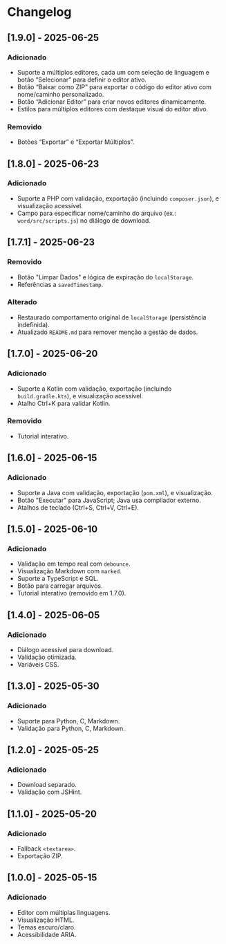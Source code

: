 # Changelog

## [1.9.0] - 2025-06-25

### Adicionado
- Suporte a múltiplos editores, cada um com seleção de linguagem e botão “Selecionar” para definir o editor ativo.
- Botão “Baixar como ZIP” para exportar o código do editor ativo com nome/caminho personalizado.
- Botão “Adicionar Editor” para criar novos editores dinamicamente.
- Estilos para múltiplos editores com destaque visual do editor ativo.

### Removido
- Botões “Exportar” e “Exportar Múltiplos”.

## [1.8.0] - 2025-06-23

### Adicionado
- Suporte a PHP com validação, exportação (incluindo `composer.json`), e visualização acessível.
- Campo para especificar nome/caminho do arquivo (ex.: `word/src/scripts.js`) no diálogo de download.

## [1.7.1] - 2025-06-23

### Removido
- Botão "Limpar Dados" e lógica de expiração do `localStorage`.
- Referências a `savedTimestamp`.

### Alterado
- Restaurado comportamento original de `localStorage` (persistência indefinida).
- Atualizado `README.md` para remover menção a gestão de dados.

## [1.7.0] - 2025-06-20

### Adicionado
- Suporte a Kotlin com validação, exportação (incluindo `build.gradle.kts`), e visualização acessível.
- Atalho Ctrl+K para validar Kotlin.

### Removido
- Tutorial interativo.

## [1.6.0] - 2025-06-15

### Adicionado
- Suporte a Java com validação, exportação (`pom.xml`), e visualização.
- Botão "Executar" para JavaScript; Java usa compilador externo.
- Atalhos de teclado (Ctrl+S, Ctrl+V, Ctrl+E).

## [1.5.0] - 2025-06-10

### Adicionado
- Validação em tempo real com `debounce`.
- Visualização Markdown com `marked`.
- Suporte a TypeScript e SQL.
- Botão para carregar arquivos.
- Tutorial interativo (removido em 1.7.0).

## [1.4.0] - 2025-06-05

### Adicionado
- Diálogo acessível para download.
- Validação otimizada.
- Variáveis CSS.

## [1.3.0] - 2025-05-30

### Adicionado
- Suporte para Python, C, Markdown.
- Validação para Python, C, Markdown.

## [1.2.0] - 2025-05-25

### Adicionado
- Download separado.
- Validação com JSHint.

## [1.1.0] - 2025-05-20

### Adicionado
- Fallback `<textarea>`.
- Exportação ZIP.

## [1.0.0] - 2025-05-15

### Adicionado
- Editor com múltiplas linguagens.
- Visualização HTML.
- Temas escuro/claro.
- Acessibilidade ARIA.